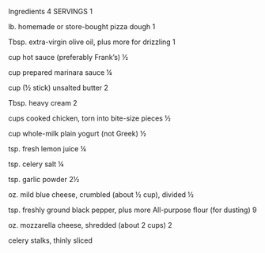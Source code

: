 Ingredients
4 SERVINGS
1

lb. homemade or store-bought pizza dough
1

Tbsp. extra-virgin olive oil, plus more for drizzling
1

cup hot sauce (preferably Frank’s)
½

cup prepared marinara sauce
¼

cup (½ stick) unsalted butter
2

Tbsp. heavy cream
2

cups cooked chicken, torn into bite-size pieces
½

cup whole-milk plain yogurt (not Greek)
½

tsp. fresh lemon juice
¼

tsp. celery salt
¼

tsp. garlic powder
2½

oz. mild blue cheese, crumbled (about ½ cup), divided
½

tsp. freshly ground black pepper, plus more
All-purpose flour (for dusting)
9

oz. mozzarella cheese, shredded (about 2 cups)
2


celery stalks, thinly sliced